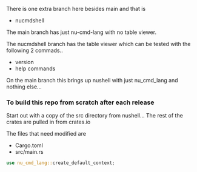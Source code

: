 
There is one extra branch here besides main and that is
 * nucmdshell

 The main branch has just nu-cmd-lang with no table viewer.

 The nucmdshell branch has the table viewer which can be tested with the following 2 commads..

 * version
 * help commands

On the main branch this brings up nushell with just nu_cmd_lang and nothing else...

### To build this repo from scratch after each release

Start out with a copy of the src directory from nushell...
The rest of the crates are pulled in from crates.io

The files that need modified are

* Cargo.toml
* src/main.rs

```rust
use nu_cmd_lang::create_default_context;
```
